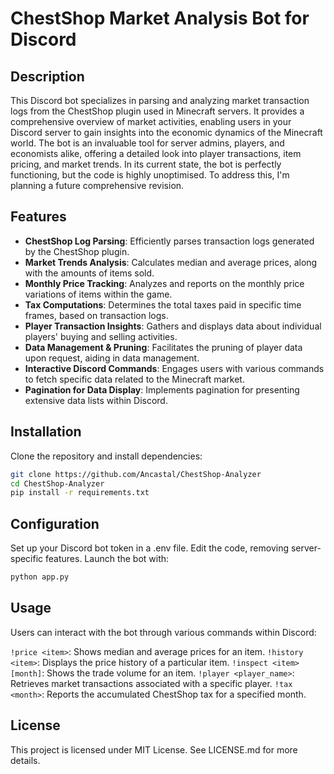 # ChestShop Market Analysis Bot for Discord

## Description

This Discord bot specializes in parsing and analyzing market transaction logs from the ChestShop plugin used in Minecraft servers. It provides a comprehensive overview of market activities, enabling users in your Discord server to gain insights into the economic dynamics of the Minecraft world. The bot is an invaluable tool for server admins, players, and economists alike, offering a detailed look into player transactions, item pricing, and market trends.
In its current state, the bot is perfectly functioning, but the code is highly unoptimised. To address this, I'm planning a future comprehensive revision.

## Features

- **ChestShop Log Parsing**: Efficiently parses transaction logs generated by the ChestShop plugin.
- **Market Trends Analysis**: Calculates median and average prices, along with the amounts of items sold.
- **Monthly Price Tracking**: Analyzes and reports on the monthly price variations of items within the game.
- **Tax Computations**: Determines the total taxes paid in specific time frames, based on transaction logs.
- **Player Transaction Insights**: Gathers and displays data about individual players' buying and selling activities.
- **Data Management & Pruning**: Facilitates the pruning of player data upon request, aiding in data management.
- **Interactive Discord Commands**: Engages users with various commands to fetch specific data related to the Minecraft market.
- **Pagination for Data Display**: Implements pagination for presenting extensive data lists within Discord.

## Installation

Clone the repository and install dependencies:

```bash
git clone https://github.com/Ancastal/ChestShop-Analyzer
cd ChestShop-Analyzer
pip install -r requirements.txt
```

## Configuration
Set up your Discord bot token in a .env file.
Edit the code, removing server-specific features.
Launch the bot with:

```bash
python app.py
```

## Usage
Users can interact with the bot through various commands within Discord:

`!price <item>`: Shows median and average prices for an item.
`!history <item>`: Displays the price history of a particular item.
`!inspect <item> [month]`: Shows the trade volume for an item.
`!player <player_name>`: Retrieves market transactions associated with a specific player.
`!tax <month>`: Reports the accumulated ChestShop tax for a specified month.

## License
This project is licensed under MIT License. See LICENSE.md for more details.

